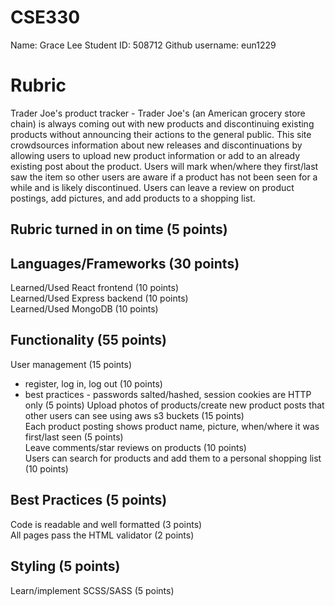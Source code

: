 # CSE330

Name: Grace Lee
Student ID: 508712
Github username: eun1229

# Rubric

Trader Joe's product tracker - Trader Joe's (an American grocery store chain) is always coming out with new products and discontinuing existing products without announcing their actions to the general public. This site crowdsources information about new releases and discontinuations by allowing users to upload new product information or add to an already existing post about the product. Users will mark when/where they first/last saw the item so other users are aware if a product has not been seen for a while and is likely discontinued. Users can leave a review on product postings, add pictures, and add products to a shopping list.

## Rubric turned in on time (5 points)

## Languages/Frameworks (30 points)

Learned/Used React frontend (10 points)<br>
Learned/Used Express backend (10 points)<br>
Learned/Used MongoDB (10 points)<br>

## Functionality (55 points)

User management (15 points)<br>
  - register, log in, log out (10 points)
  - best practices - passwords salted/hashed, session cookies are HTTP only (5 points)
Upload photos of products/create new product posts that other users can see using aws s3 buckets (15 points)<br>
Each product posting shows product name, picture, when/where it was first/last seen (5 points)<br>
Leave comments/star reviews on products (10 points)<br>
Users can search for products and add them to a personal shopping list (10 points)<br>


## Best Practices (5 points)

Code is readable and well formatted (3 points)<br>
All pages pass the HTML validator (2 points)<br>

## Styling (5 points)

Learn/implement SCSS/SASS (5 points)<br>

